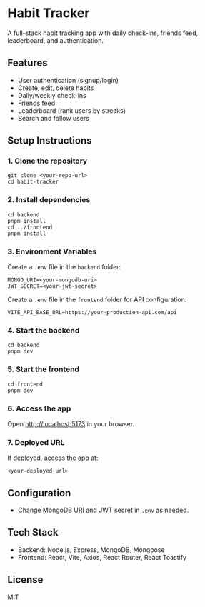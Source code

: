 # Habit Tracker

A full-stack habit tracking app with daily check-ins, friends feed, leaderboard, and authentication.

## Features

- User authentication (signup/login)
- Create, edit, delete habits
- Daily/weekly check-ins
- Friends feed
- Leaderboard (rank users by streaks)
- Search and follow users

## Setup Instructions

### 1. Clone the repository

```
git clone <your-repo-url>
cd habit-tracker
```

### 2. Install dependencies

```
cd backend
pnpm install
cd ../frontend
pnpm install
```

### 3. Environment Variables

Create a `.env` file in the `backend` folder:

```
MONGO_URI=<your-mongodb-uri>
JWT_SECRET=<your-jwt-secret>
```

Create a `.env` file in the `frontend` folder for API configuration:

```
VITE_API_BASE_URL=https://your-production-api.com/api
```

### 4. Start the backend

```
cd backend
pnpm dev
```

### 5. Start the frontend

```
cd frontend
pnpm dev
```

### 6. Access the app

Open [http://localhost:5173](http://localhost:5173) in your browser.

### 7. Deployed URL

If deployed, access the app at:

```
<your-deployed-url>
```

## Configuration

- Change MongoDB URI and JWT secret in `.env` as needed.

## Tech Stack

- Backend: Node.js, Express, MongoDB, Mongoose
- Frontend: React, Vite, Axios, React Router, React Toastify

## License

MIT
